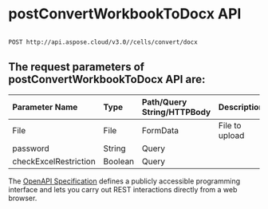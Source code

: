 # **postConvertWorkbookToDocx API**

 

```bash

POST http://api.aspose.cloud/v3.0//cells/convert/docx

```

## The request parameters of **postConvertWorkbookToDocx** API are: 

| Parameter Name | Type | Path/Query String/HTTPBody | Description | 
| :- | :- | :- |:- | 
|File|File|FormData|File to upload|
|password|String|Query||
|checkExcelRestriction|Boolean|Query||


The [OpenAPI Specification](https://reference.aspose.cloud/cells/#/ConversionController/PostConvertWorkbookToDocx) defines a publicly accessible programming interface and lets you carry out REST interactions directly from a web browser.
